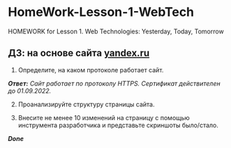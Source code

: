 # HomeWork-Lesson-1-WebTech
HOMEWORK for Lesson 1. Web Technologies: Yesterday, Today, Tomorrow

## ДЗ: на основе сайта  [yandex.ru](https://yandex.ru/)
1. Определите, на каком протоколе работает сайт.

_**Ответ:** Сайт работает по протоколу HTTPS. Сертификат действителен до 01.09.2022._

2. Проанализируйте структуру страницы сайта.


3. Внесите не менее 10 изменений на страницу с помощью инструмента разработчика и представьте скриншоты было/стало.

_**Done**_